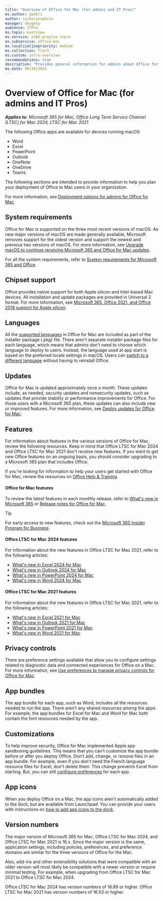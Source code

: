 ```yaml
---
title: "Overview of Office for Mac (for admins and IT Pros)"
ms.author: geokri
author: nicholasswhite
manager: dougeby
audience: ITPro
ms.topic: overview
ms.service: o365-proplus-itpro
ms.subservice: office-mac
ms.localizationpriority: medium
ms.collection: Tier3
ms.custom: intro-overview
recommendations: true
description: "Provides general information for admins about Office for Mac to help them plan deployments to users in their organization"
ms.date: 09/19/2024
---
```


# Overview of Office for Mac (for admins and IT Pros)

***Applies to:*** *Microsoft 365 for Mac, Office Long Term Service Channel (LTSC) for Mac 2024, LTSC for Mac 2021*

The following Office apps are available for devices running macOS:

- Word
- Excel
- PowerPoint
- Outlook
- OneNote
- OneDrive
- Teams

The following sections are intended to provide information to help you plan your deployment of Office to Mac users in your organization.

For more information, see [Deployment options for admins for Office for Mac](deployment-options-for-office-for-mac.md).

## System requirements

Office for Mac is supported on the three most recent versions of macOS. As new major versions of macOS are made generally available, Microsoft removes support for the oldest version and support the newest and previous two versions of macOS. For more information, see [Upgrade macOS to continue receiving Microsoft 365 and Office for Mac updates](https://support.microsoft.com/office/16b8414f-08ec-4b24-8c91-10a918f649f8).

For all the system requirements, refer to [System requirements for Microsoft 365 and Office](https://support.microsoft.com/topic/8dabd144-d436-4aae-8c0d-37edca95f7f5).

## Chipset support

Office provides native support for both Apple silicon and Intel-based Mac devices. All installation and update packages are provided in Universal 2 format. For more information, see [Microsoft 365, Office 2021, and Office 2019 support for Apple silicon](https://support.microsoft.com/office/c55b603e-14a6-4b69-bdc0-2bb4c9a36834).

## Languages

All the [supported languages](https://support.microsoft.com/office/26d30382-9fba-45dd-bf55-02ab03e2a7ec#ID0EAABAAA=Mac&ID0EAACAAA=Mac) in Office for Mac are included as part of the installer package (.pkg) file. There aren't separate installer package files for each language, which means that admins don't need to choose which language to deploy to users. Instead, the language used at app start is based on the preferred locale settings in macOS. Users can [switch to a different language](https://support.microsoft.com/office/f5c54ff9-a6fa-4348-a43c-760e7ef148f8#ID0EACAAA=MacOS&ID0EAACAAA=MacOS&OfficeVersion=macOS) without having to reinstall Office.

## Updates

Office for Mac is updated approximately once a month. These updates include, as needed, security updates and nonsecurity updates, such as updates that provide stability or performance improvements for Office. For those users with a Microsoft 365 plan, these updates can also include new or improved features. For more information, see [Deploy updates for Office for Mac](deploy-updates-for-office-for-mac.md).

## Features

For information about features in the various versions of Office for Mac, review the following resources. Keep in mind that Office LTSC for Mac 2024 and Office LTSC for Mac 2021 don't receive new features. If you want to get new Office features on an ongoing basis, you should consider upgrading to a Microsoft 365 plan that includes Office.

If you're looking for information to help your users get started with Office for Mac, review the resources on [Office Help & Training](https://support.microsoft.com/office).

#### Office for Mac features

To review the latest features in each monthly release, refer to [What's new in Microsoft 365](https://support.microsoft.com/office/95c8d81d-08ba-42c1-914f-bca4603e1426?#platform=mac) or [Release notes for Office for Mac](/officeupdates/release-notes-office-for-mac).

> [!TIP]
> For early access to new features, check out the [Microsoft 365 Insider Program for Business](../insider/index.yml).

#### Office LTSC for Mac 2024 features

For information about the new features in Office LTSC for Mac 2021, refer to the following articles:

- [What's new in Excel 2024 for Mac](https://support.microsoft.com/office/faee26b6-ad74-40a8-9304-aa6db716553f)
- [What's new in Outlook 2024 for Mac](https://support.microsoft.com/office/c2bb1caa-b789-4267-835c-e9701290d89e)
- [What's new in PowerPoint 2024 for Mac](https://support.microsoft.com/office/4330d63f-ffbb-470d-bbc2-a5f340317fbc)
- [What's new in Word 2024 for Mac](https://support.microsoft.com/office/9fe36ecd-820b-4f42-a9a2-0861f7615954)

#### Office LTSC for Mac 2021 features

For information about the new features in Office LTSC for Mac 2021, refer to the following articles:
- [What's new in Excel 2021 for Mac](https://support.microsoft.com/office/4100753f-93bc-4143-a77c-7258d1a80cd3)
- [What's new in Outlook 2021 for Mac](https://support.microsoft.com/office/cac45ed4-3f1c-490e-a76d-95af48ba770e)
- [What's new in PowerPoint 2021 for Mac](https://support.microsoft.com/office/fcbbd1ee-a94a-42a6-910e-df9cab3a1bf6)
- [What's new in Word 2021 for Mac](https://support.microsoft.com/office/ee054758-cf8d-4fb9-ba07-e105414459d5)

## Privacy controls

There are preference settings available that allow you to configure settings related to diagnostic data and connected experiences for Office on a Mac. For more information, see [Use preferences to manage privacy controls for Office for Mac](../privacy/mac-privacy-preferences.md).

## App bundles

The app bundle for each app, such as Word, includes all the resources needed to run the app. There aren't any shared resources among the apps. For example, the app bundles for Excel for Mac and Word for Mac both contain the font resources needed by the app.

## Customizations

To help improve security, Office for Mac implemented Apple app sandboxing guidelines. This means that you can't customize the app bundle before or after you deploy Office. Don't add, change, or remove files in an app bundle. For example, even if you don't need the French language resource files for Excel, don't delete them. This change prevents Excel from starting. But, you can still [configure preferences](deploy-preferences-for-office-for-mac.md) for each app.

## App icons

When you deploy Office on a Mac, the app icons aren't automatically added to the dock, but are available from Launchpad. You can provide your users with instructions on [how to add app icons to the dock](https://support.microsoft.com/office/95db1c14-45e7-450e-86ad-1134f7e80851).

## Version numbers

The major version of Microsoft 365 for Mac, Office LTSC for Mac 2024, and Office LTSC for Mac 2021 is 16.x. Since the major version is the same, application settings, including policies, preferences, and preference domains are similar for the three versions of Office for the Mac.

Also, add-ins and other extensibility solutions that were compatible with an older version will most likely be compatible with a newer version or require minimal testing. For example, when upgrading from Office LTSC for Mac 2021 to Office LTSC for Mac 2024.

Office LTSC for Mac 2024 has version numbers of 16.89 or higher. Office LTSC for Mac 2021 has version numbers of 16.53 or higher.
